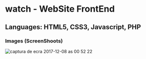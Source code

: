 # watch - WebSite FrontEnd

## Languages: HTML5, CSS3, Javascript, PHP

### Images (ScreenShoots)

![captura de ecra 2017-12-08 as 00 52 22](https://user-images.githubusercontent.com/9846274/33747779-d9738c0e-dbbc-11e7-8a1f-823fad74599f.png)
